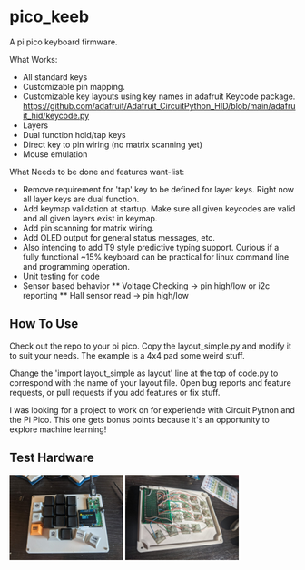 # pico_keeb
A pi pico keyboard firmware.

What Works:
* All standard keys
* Customizable pin mapping.
* Customizable key layouts using key names in adafruit Keycode package. https://github.com/adafruit/Adafruit_CircuitPython_HID/blob/main/adafruit_hid/keycode.py
* Layers
* Dual function hold/tap keys
* Direct key to pin wiring (no matrix scanning yet)
* Mouse emulation

What Needs to be done and features want-list:
* Remove requirement for 'tap' key to be defined for layer keys.  Right now all layer keys are dual function.
* Add keymap validation at startup.  Make sure all given keycodes are valid and all given layers exist in keymap.
* Add pin scanning for matrix wiring.
* Add OLED output for general status messages, etc.
* Also intending to add T9 style predictive typing support. Curious if a fully functional ~15% keyboard can be practical for linux command line and programming operation.
* Unit testing for code
* Sensor based behavior
** Voltage Checking -> pin high/low or i2c reporting
** Hall sensor read -> pin high/low

## How To Use
Check out the repo to your pi pico.
Copy the layout_simple.py and modify it to suit your needs.  The example is a 4x4 pad some weird stuff.  

Change the 'import layout_simple as layout' line at the top of code.py to correspond with the name of your layout file.
Open bug reports and feature requests, or pull requests if you add features or fix stuff.

I was looking for a project to work on for experiende with Circuit Pytnon and the Pi Pico.  This one gets bonus points because it's an opportunity to explore machine learning!


## Test Hardware
<img src="/images/4x4_pico.jpg" alt="Poco Macro Pad" width="200"/>
<img src="/images/4x4_pico_wiring.jpg" alt="Pico Macro Pad Wiring" width="200"/>
